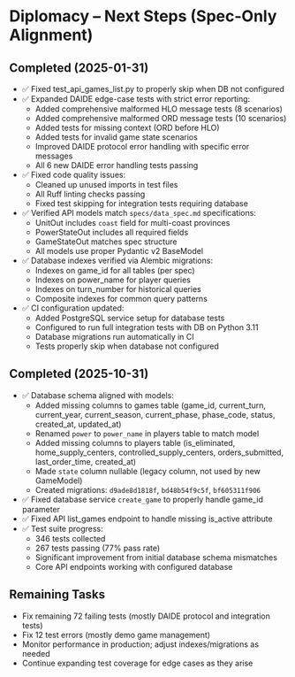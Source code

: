 # Diplomacy – Next Steps (Spec-Only Alignment)

## Completed (2025-01-31)

- ✅ Fixed test_api_games_list.py to properly skip when DB not configured
- ✅ Expanded DAIDE edge-case tests with strict error reporting:
  - Added comprehensive malformed HLO message tests (8 scenarios)
  - Added comprehensive malformed ORD message tests (10 scenarios)
  - Added tests for missing context (ORD before HLO)
  - Added tests for invalid game state scenarios
  - Improved DAIDE protocol error handling with specific error messages
  - All 6 new DAIDE error handling tests passing
- ✅ Fixed code quality issues:
  - Cleaned up unused imports in test files
  - All Ruff linting checks passing
  - Fixed test skipping for integration tests requiring database
- ✅ Verified API models match `specs/data_spec.md` specifications:
  - UnitOut includes `coast` field for multi-coast provinces
  - PowerStateOut includes all required fields
  - GameStateOut matches spec structure
  - All models use proper Pydantic v2 BaseModel
- ✅ Database indexes verified via Alembic migrations:
  - Indexes on game_id for all tables (per spec)
  - Indexes on power_name for player queries
  - Indexes on turn_number for historical queries
  - Composite indexes for common query patterns
- ✅ CI configuration updated:
  - Added PostgreSQL service setup for database tests
  - Configured to run full integration tests with DB on Python 3.11
  - Database migrations run automatically in CI
  - Tests properly skip when database not configured

## Completed (2025-10-31)

- ✅ Database schema aligned with models:
  - Added missing columns to games table (game_id, current_turn, current_year, current_season, current_phase, phase_code, status, created_at, updated_at)
  - Renamed `power` to `power_name` in players table to match model
  - Added missing columns to players table (is_eliminated, home_supply_centers, controlled_supply_centers, orders_submitted, last_order_time, created_at)
  - Made `state` column nullable (legacy column, not used by new GameModel)
  - Created migrations: `d9ade8d1818f`, `bd48b54f9c5f`, `bf605311f906`
- ✅ Fixed database service `create_game` to properly handle game_id parameter
- ✅ Fixed API list_games endpoint to handle missing is_active attribute
- ✅ Test suite progress:
  - 346 tests collected
  - 267 tests passing (77% pass rate)
  - Significant improvement from initial database schema mismatches
  - Core API endpoints working with configured database

## Remaining Tasks

- Fix remaining 72 failing tests (mostly DAIDE protocol and integration tests)
- Fix 12 test errors (mostly demo game management)
- Monitor performance in production; adjust indexes/migrations as needed
- Continue expanding test coverage for edge cases as they arise